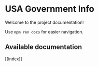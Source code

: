 # USA Government Info

Welcome to the project documentation!

Use `npm run docs` for easier navigation.

## Available documentation

[[index]]
